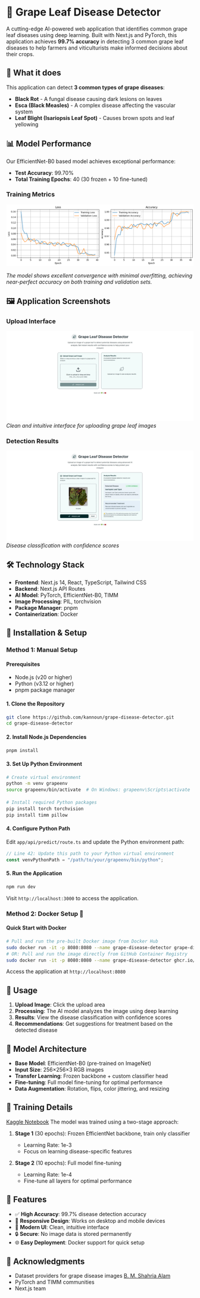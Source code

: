 # 🍇 Grape Leaf Disease Detector

A cutting-edge AI-powered web application that identifies common grape leaf diseases using deep learning. Built with Next.js and PyTorch, this application achieves **99.7% accuracy** in detecting 3 common grape leaf diseases to help farmers and viticulturists make informed decisions about their crops.
## 🎯 What it does

This application can detect **3 common types of grape diseases**:
- **Black Rot** - A fungal disease causing dark lesions on leaves
- **Esca (Black Measles)** - A complex disease affecting the vascular system
- **Leaf Blight (Isariopsis Leaf Spot)** - Causes brown spots and leaf yellowing

## 📊 Model Performance

Our EfficientNet-B0 based model achieves exceptional performance:

- **Test Accuracy**: 99.70%
- **Total Training Epochs**: 40 (30 frozen + 10 fine-tuned)

### Training Metrics
![Training Results](Screenshots/training_chart.png)

*The model shows excellent convergence with minimal overfitting, achieving near-perfect accuracy on both training and validation sets.*

## 🖼️ Application Screenshots

### Upload Interface
![Main Upload Page](Screenshots/Screenshot1.jpeg)
*Clean and intuitive interface for uploading grape leaf images*

### Detection Results
![Detection Results](Screenshots/Screenshot2.jpeg)
*Disease classification with confidence scores*

## 🛠️ Technology Stack

- **Frontend**: Next.js 14, React, TypeScript, Tailwind CSS
- **Backend**: Next.js API Routes
- **AI Model**: PyTorch, EfficientNet-B0, TIMM
- **Image Processing**: PIL, torchvision
- **Package Manager**: pnpm
- **Containerization**: Docker

## 🚀 Installation & Setup

### Method 1: Manual Setup

#### Prerequisites
- Node.js (v20 or higher)
- Python (v3.12 or higher)
- pnpm package manager

#### 1. Clone the Repository
```bash
git clone https://github.com/kannoun/grape-disease-detector.git
cd grape-disease-detector
```

#### 2. Install Node.js Dependencies
```bash
pnpm install
```

#### 3. Set Up Python Environment
```bash
# Create virtual environment
python -m venv grapeenv
source grapeenv/bin/activate  # On Windows: grapeenv\Scripts\activate

# Install required Python packages
pip install torch torchvision
pip install timm pillow
```

#### 4. Configure Python Path
Edit `app/api/predict/route.ts` and update the Python environment path:

```typescript
// Line 42: Update this path to your Python virtual environment
const venvPythonPath = "/path/to/your/grapeenv/bin/python";
```

#### 5. Run the Application
```bash
npm run dev
```

Visit `http://localhost:3000` to access the application.

### Method 2: Docker Setup 🐳

#### Quick Start with Docker
```bash
# Pull and run the pre-built Docker image from Docker Hub
sudo docker run -it -p 8080:8080 --name grape-disease-detector grape-disease-detector-image:v2
# OR: Pull and run the image directly from GitHub Container Registry
sudo docker run -it -p 8080:8080 --name grape-disease-detector ghcr.io/kannoun/grape-disease-detector:v2
```

Access the application at `http://localhost:8080`


## 📖 Usage

1. **Upload Image**: Click the upload area
2. **Processing**: The AI model analyzes the image using deep learning
3. **Results**: View the disease classification with confidence scores
4. **Recommendations**: Get suggestions for treatment based on the detected disease

## 🎯 Model Architecture

- **Base Model**: EfficientNet-B0 (pre-trained on ImageNet)
- **Input Size**: 256×256×3 RGB images
- **Transfer Learning**: Frozen backbone + custom classifier head
- **Fine-tuning**: Full model fine-tuning for optimal performance
- **Data Augmentation**: Rotation, flips, color jittering, and resizing

## 🔬 Training Details 
[Kaggle Notebook](https://www.kaggle.com/code/kannoun/grape-leaf-disease-accuracy-99)
The model was trained using a two-stage approach:

1. **Stage 1** (30 epochs): Frozen EfficientNet backbone, train only classifier
   - Learning Rate: 1e-3
   - Focus on learning disease-specific features

2. **Stage 2** (10 epochs): Full model fine-tuning
   - Learning Rate: 1e-4
   - Fine-tune all layers for optimal performance

## 🌟 Features

- ✅ **High Accuracy**: 99.7% disease detection accuracy
- 📱 **Responsive Design**: Works on desktop and mobile devices
- 🎨 **Modern UI**: Clean, intuitive interface
- 🔒 **Secure**: No image data is stored permanently
- 🌐 **Easy Deployment**: Docker support for quick setup



## 🙏 Acknowledgments

- Dataset providers for grape disease images [B. M. Shahria Alam](https://www.kaggle.com/datasets/bmshahriaalam/grape-leaf-disease)
- PyTorch and TIMM communities
- Next.js team
